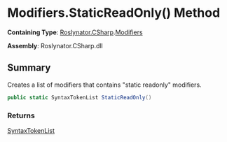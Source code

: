 # Modifiers\.StaticReadOnly\(\) Method

**Containing Type**: [Roslynator.CSharp](../../README.md)\.[Modifiers](../README.md)

**Assembly**: Roslynator\.CSharp\.dll

## Summary

Creates a list of modifiers that contains "static readonly" modifiers\.

```csharp
public static SyntaxTokenList StaticReadOnly()
```

### Returns

[SyntaxTokenList](https://docs.microsoft.com/en-us/dotnet/api/microsoft.codeanalysis.syntaxtokenlist)

